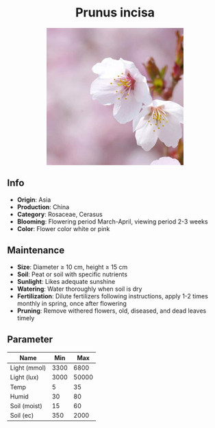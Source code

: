 <h1 align='center'>Prunus incisa</h1>
<p align="center">
    <img 
        align='center'
        width='320'
        src="../images/prunus incisa.png" 
        alt='Prunus incisa' />
</p>

## Info

 - **Origin**: Asia
 - **Production**: China
 - **Category**: Rosaceae, Cerasus
 - **Blooming**: Flowering period March-April, viewing period 2-3 weeks
 - **Color**: Flower color white or pink

## Maintenance

 - **Size**: Diameter ≥ 10 cm, height ≥ 15 cm
 - **Soil**: Peat or soil with specific nutrients
 - **Sunlight**: Likes adequate sunshine
 - **Watering**: Water thoroughly when soil is dry
 - **Fertilization**: Dilute fertilizers following instructions,  apply 1-2 times monthly in spring, once after flowering
 - **Pruning**: Remove withered flowers, old, diseased, and dead leaves timely

## Parameter

| Name         | Min  | Max   |
|--------------|------|-------|
| Light (mmol) | 3300 | 6800  |
| Light (lux)  | 3000 | 50000 |
| Temp         | 5    | 35    |
| Humid        | 30   | 80    |
| Soil (moist) | 15   | 60    |
| Soil (ec)    | 350  | 2000  |